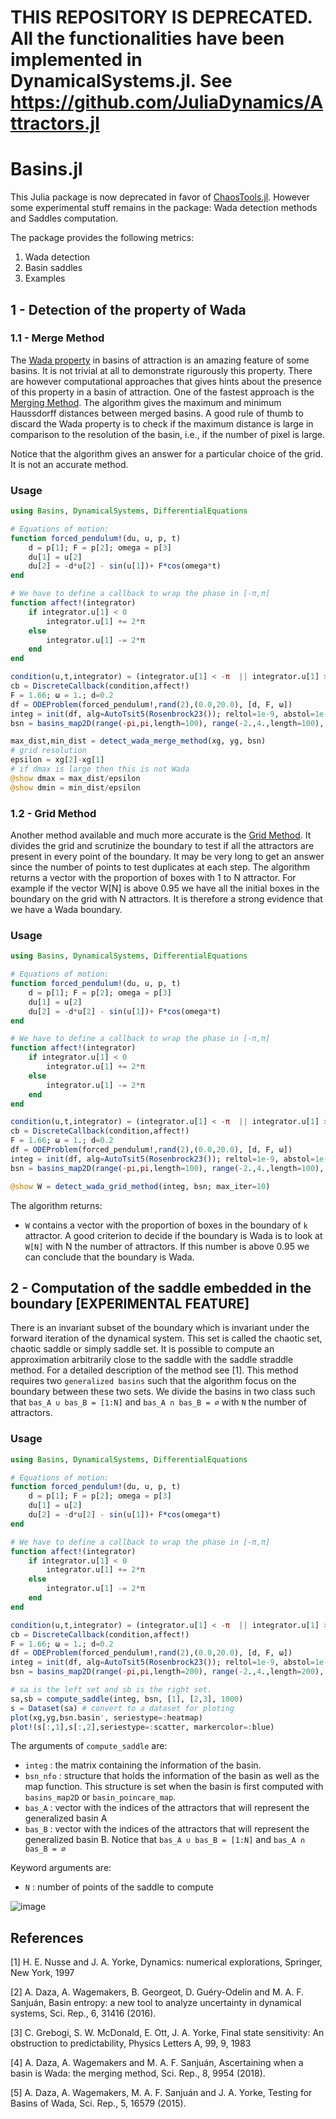 THIS REPOSITORY IS DEPRECATED. All the functionalities have been implemented in DynamicalSystems.jl. See https://github.com/JuliaDynamics/Attractors.jl
=======================================================================================================================================================

Basins.jl
=========

This Julia package is now deprecated in favor of [ChaosTools.jl](https://github.com/JuliaDynamics/ChaosTools.jl). However some experimental stuff remains in the package: Wada detection methods and Saddles computation.


The package provides the following metrics:

1. Wada detection
2. Basin saddles
3. Examples



## 1 - Detection of the property of Wada

### 1.1 - Merge Method

The [Wada property](https://en.wikipedia.org/wiki/Lakes_of_Wada) in basins of attraction is an amazing feature of some basins. It is not trivial at all to demonstrate rigurously this property. There are however computational approaches that gives hints about the presence of this property in a basin of attraction. One of the fastest approach is the [Merging Method](https://doi.org/10.1038/s41598-018-28119-0). The algorithm gives the maximum and minimum Haussdorff distances between merged basins. A good rule of thumb to discard the Wada property is to check if the maximum distance is large in comparison to the resolution of the basin, i.e., if the number of pixel is large.

Notice that the algorithm gives an answer for a particular choice of the grid. It is not an accurate method.

### Usage

```jl
using Basins, DynamicalSystems, DifferentialEquations

# Equations of motion:
function forced_pendulum!(du, u, p, t)
    d = p[1]; F = p[2]; omega = p[3]
    du[1] = u[2]
    du[2] = -d*u[2] - sin(u[1])+ F*cos(omega*t)
end

# We have to define a callback to wrap the phase in [-π,π]
function affect!(integrator)
    if integrator.u[1] < 0
        integrator.u[1] += 2*π
    else
        integrator.u[1] -= 2*π
    end
end

condition(u,t,integrator) = (integrator.u[1] < -π  || integrator.u[1] > π)
cb = DiscreteCallback(condition,affect!)
F = 1.66; ω = 1.; d=0.2
df = ODEProblem(forced_pendulum!,rand(2),(0.0,20.0), [d, F, ω])
integ = init(df, alg=AutoTsit5(Rosenbrock23()); reltol=1e-9, abstol=1e-9, save_everystep=false, callback=cb)
bsn = basins_map2D(range(-pi,pi,length=100), range(-2.,4.,length=100), integ; T=2*pi/ω)

max_dist,min_dist = detect_wada_merge_method(xg, yg, bsn)
# grid resolution
epsilon = xg[2]-xg[1]
# if dmax is large then this is not Wada
@show dmax = max_dist/epsilon
@show dmin = min_dist/epsilon
```

### 1.2 - Grid Method

Another method available and much more accurate is the [Grid Method](https://doi.org/10.1038/srep16579). It divides the grid and scrutinize the boundary to test if all the attractors are present in every point of the boundary. It may be very long to get an answer since the number of points to test duplicates at each step. The algorithm returns a vector with the proportion of boxes with 1 to N attractor. For example if the vector W[N] is above 0.95 we have all the initial boxes in the boundary on the grid with N attractors. It is therefore a strong evidence that we have a Wada boundary.  


### Usage

```jl
using Basins, DynamicalSystems, DifferentialEquations

# Equations of motion:
function forced_pendulum!(du, u, p, t)
    d = p[1]; F = p[2]; omega = p[3]
    du[1] = u[2]
    du[2] = -d*u[2] - sin(u[1])+ F*cos(omega*t)
end

# We have to define a callback to wrap the phase in [-π,π]
function affect!(integrator)
    if integrator.u[1] < 0
        integrator.u[1] += 2*π
    else
        integrator.u[1] -= 2*π
    end
end

condition(u,t,integrator) = (integrator.u[1] < -π  || integrator.u[1] > π)
cb = DiscreteCallback(condition,affect!)
F = 1.66; ω = 1.; d=0.2
df = ODEProblem(forced_pendulum!,rand(2),(0.0,20.0), [d, F, ω])
integ = init(df, alg=AutoTsit5(Rosenbrock23()); reltol=1e-9, abstol=1e-9, save_everystep=false, callback=cb)
bsn = basins_map2D(range(-pi,pi,length=100), range(-2.,4.,length=100), integ; T=2*pi/ω)

@show W = detect_wada_grid_method(integ, bsn; max_iter=10)
```

The algorithm returns:
* `W` contains a vector with the proportion of boxes in the boundary of `k` attractor. A good criterion to decide if the boundary is Wada is to look at `W[N]` with N the number of attractors. If this number is above 0.95 we can conclude that the boundary is Wada.  


## 2 - Computation of the saddle embedded in the boundary [EXPERIMENTAL FEATURE]

There is an invariant subset of the boundary which is invariant under the forward iteration of the dynamical system. This set is called the chaotic set, chaotic saddle or simply saddle set. It is possible to compute an approximation arbitrarily close to the saddle with the saddle straddle method. For a detailed description of the method see [1]. This method requires two `generalized basins` such that the algorithm focus on the boundary between these two sets. We divide the basins in two class such that  `bas_A ∪ bas_B = [1:N]` and `bas_A ∩ bas_B = ∅` with `N` the number of attractors.

### Usage


```jl
using Basins, DynamicalSystems, DifferentialEquations

# Equations of motion:
function forced_pendulum!(du, u, p, t)
    d = p[1]; F = p[2]; omega = p[3]
    du[1] = u[2]
    du[2] = -d*u[2] - sin(u[1])+ F*cos(omega*t)
end

# We have to define a callback to wrap the phase in [-π,π]
function affect!(integrator)
    if integrator.u[1] < 0
        integrator.u[1] += 2*π
    else
        integrator.u[1] -= 2*π
    end
end

condition(u,t,integrator) = (integrator.u[1] < -π  || integrator.u[1] > π)
cb = DiscreteCallback(condition,affect!)
F = 1.66; ω = 1.; d=0.2
df = ODEProblem(forced_pendulum!,rand(2),(0.0,20.0), [d, F, ω])
integ = init(df, alg=AutoTsit5(Rosenbrock23()); reltol=1e-9, abstol=1e-9, save_everystep=false, callback=cb)
bsn = basins_map2D(range(-pi,pi,length=200), range(-2.,4.,length=200), integ; T=2*pi/ω)

# sa is the left set and sb is the right set.
sa,sb = compute_saddle(integ, bsn, [1], [2,3], 1000)
s = Dataset(sa) # convert to a dataset for ploting
plot(xg,yg,bsn.basin', seriestype=:heatmap)
plot!(s[:,1],s[:,2],seriestype=:scatter, markercolor=:blue)
```


The arguments of `compute_saddle` are:
* `integ` : the matrix containing the information of the basin.
* `bsn_nfo` : structure that holds the information of the basin as well as the map function. This structure is set when the basin is first computed with `basins_map2D` or `basin_poincare_map`.
* `bas_A` : vector with the indices of the attractors that will represent the generalized basin A
* `bas_B` : vector with the indices of the attractors that will represent the generalized basin B. Notice that `bas_A ∪ bas_B = [1:N]` and `bas_A ∩ bas_B = ∅`

Keyword arguments are:
* `N` : number of points of the saddle to compute


![image](https://i.imgur.com/pQLDO0Ol.png)


## References

[1] H. E. Nusse and J. A. Yorke, Dynamics: numerical explorations, Springer, New York, 1997

[2] A. Daza, A. Wagemakers, B. Georgeot, D. Guéry-Odelin and M. A. F. Sanjuán, Basin entropy: a new tool to analyze uncertainty in dynamical systems, Sci. Rep., 6, 31416 (2016).

[3] C. Grebogi, S. W. McDonald, E. Ott, J. A. Yorke, Final state sensitivity: An obstruction to predictability, Physics Letters A, 99, 9, 1983

[4] A. Daza, A. Wagemakers and M. A. F. Sanjuán, Ascertaining when a basin is Wada: the merging method, Sci. Rep., 8, 9954 (2018).

[5] A. Daza, A. Wagemakers, M. A. F. Sanjuán and J. A. Yorke, Testing for Basins of Wada, Sci. Rep., 5, 16579 (2015).
